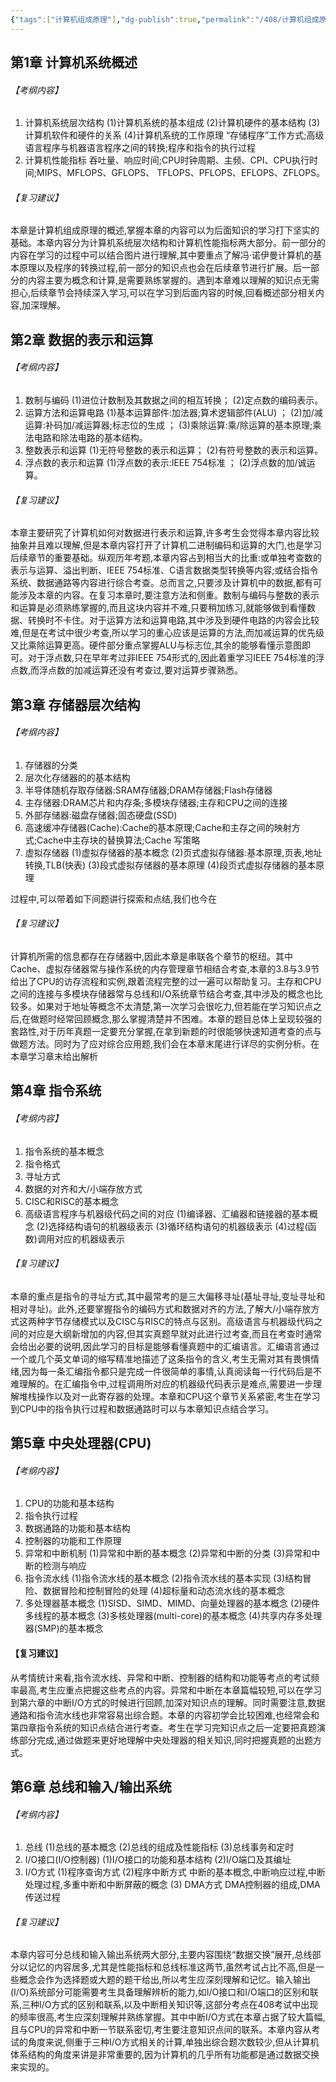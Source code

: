 ```yaml
---
{"tags":["计算机组成原理"],"dg-publish":true,"permalink":"/408/计算机组成原理建议/","dgPassFrontmatter":true}
---
```


## 第1章 计算机系统概述

###### 【考纲内容】
1. 计算机系统层次结构 
   (1)计算机系统的基本组成 
   (2)计算机硬件的基本结构 
   (3)计算机软件和硬件的关系 
   (4)计算机系统的工作原理 “存储程序”工作方式;高级语言程序与机器语言程序之间的转换;程序和指令的执行过程
2. 计算机性能指标 吞吐量、响应时间;CPU时钟周期、主频、CPI、CPU执行时间;MIPS、MFLOPS、GFLOPS、 TFLOPS、PFLOPS、EFLOPS、ZFLOPS。
###### 【复习建议】
本章是计算机组成原理的概述,掌握本章的内容可以为后面知识的学习打下坚实的基础。本章内容分为计算机系统层次结构和计算机性能指标两大部分。前一部分的内容在学习的过程中可以结合图片进行理解,其中要重点了解冯·诺伊曼计算机的基本原理以及程序的转换过程,前一部分的知识点也会在后续章节进行扩展。后一部分的内容主要为概念和计算,是需要熟练掌握的。遇到本章难以理解的知识点无需担心,后续章节会持续深入学习,可以在学习到后面内容的时候,回看概述部分相关内容,加深理解。
## 第2章 数据的表示和运算

###### 【考纲内容】

1. 数制与编码 
   (1)进位计数制及其数据之间的相互转换；
   (2)定点数的编码表示。
2. 运算方法和运算电路
   (1)基本运算部件:加法器;算术逻辑部件(ALU) ；
   (2)加/减运算:补码加/减运算器;标志位的生成 ；
   (3)乘除运算:乘/除运算的基本原理;乘法电路和除法电路的基本结构。
3. 整数表示和运算 
   (1)无符号整数的表示和运算；
   (2)有符号整数的表示和运算。
4. 浮点数的表示和运算 
   (1)浮点数的表示:IEEE 754标准 ；
   (2)浮点数的加/诚运算。
###### 【复习建议】
本章主要研究了计算机如何对数据进行表示和运算,许多考生会觉得本章内容比较抽象并且难以理解,但是本章内容打开了计算机二进制编码和运算的大门,也是学习后续章节的重要基础。纵观历年考题,本章内容占到相当大的比重:或单独考查数的表示与运算、溢出判断、IEEE 754标准、C语言数据类型转换等内容;或结合指令系统、数据通路等内容进行综合考查。总而言之,只要涉及计算机中的数据,都有可能涉及本章的内容。在复习本章时,要注意方法和侧重。数制与编码与整数的表示和运算是必须熟练掌握的,而且这块内容并不难,只要稍加练习,就能够做到看懂数据、转换时不卡住。对于运算方法和运算电路,其中涉及到硬件电路的内容会比较难,但是在考试中很少考查,所以学习的重心应该是运算的方法,而加减运算的优先级又比乘除运算更高。硬件部分重点掌握ALU与标志位,其余的能够看懂示意图即可。对于浮点数,只在早年考过非IEEE 754形式的,因此着重学习IEEE 754标准的浮点数,而浮点数的加减运算还没有考查过,要对运算步骤熟悉。
## 第3章 存储器层次结构

###### 【考纲内容】
1. 存储器的分类
2. 层次化存储器的的基本结构
3. 半导体随机存取存储器:SRAM存储器;DRAM存储器;Flash存储器
4. 主存储器:DRAM芯片和内存条;多模块存储器;主存和CPU之间的连接
5. 外部存储器:磁盘存储器;固态硬盘(SSD)
6. 高速缓冲存储器(Cache):Cache的基本原理;Cache和主存之间的映射方式;Cache中主存块的替换算法;Cache 写策略
7. 虚拟存储器 (1)虚拟存储器的基本概念 (2)页式虚拟存储器:基本原理,页表,地址转换,TLB(快表) (3)段式虚拟存储器的基本原理 (4)段页式虚拟存储器的基本原理

过程中,可以带着如下间题讲行探索和点结,我们也今在

###### 【复习建议】

计算机所需的信息都存在存储器中,因此本章是串联各个章节的枢纽。其中Cache、虚拟存储器常与操作系统的内存管理章节相结合考查,本章的3.8与3.9节给出了CPU的访存流程和实例,跟着流程完整的过一遍可以帮助复习。主存和CPU之间的连接与多模块存储器常与总线和I/O系统章节结合考查,其中涉及的概念也比较多。如果对于地址等概念不太清楚,第一次学习会很吃力,但若能在学习知识点之后,在做题时经常回顾概念,那么掌握清楚并不困难。本章的题目总体上呈现较强的套路性,对于历年真题一定要充分掌握,在拿到新题的时很能够快速知道考查的点与做题方法。同时为了应对综合应用题,我们会在本章末尾进行详尽的实例分析。在本章学习章末给出解析
## 第4章 指令系统
###### 【考纲内容】
 1. 指令系统的基本概念
 2. 指令格式
 3. 寻址方式
 4. 数据的对齐和大/小端存放方式
 5. CISC和RISC的基本概念
 6. 高级语言程序与机器级代码之间的对应 (1)编译器、汇编器和链接器的基本概念 (2)选择结构语句的机器级表示 (3)循环结构语句的机器级表示 (4)过程(函数)调用对应的机器级表示
###### 【复习建议】
本章的重点是指令的寻址方式,其中最常考的是三大偏移寻址(基址寻址,变址寻址和相对寻址)。此外,还要掌握指令的编码方式和数据对齐的方法,了解大/小端存放方式这两种字节存储模式以及CISC与RISC的特点与区别。高级语言与机器级代码之间的对应是大纲新增加的内容,但其实真题早就对此进行过考查,而且在考查时通常会给出必要的说明,因此学习的目标是能够看懂真题中的汇编语言。汇编语言通过一个或几个英文单词的缩写精准地描述了这条指令的含义,考生无需对其有畏惧情绪,因为每一条汇编指令都只是完成一件很简单的事情,认真阅读每一行代码后是不难理解的。在汇编指令中,过程调用所对应的机器级代码表示是难点,需要进一步理解堆栈操作以及对一此寄存器的处理。本章和CPU这个章节关系紧密,考生在学习到CPU中的指令执行过程和数据通路时可以与本章知识点结合学习。
## 第5章 中央处理器(CPU)
###### 【考纲内容】
1. CPU的功能和基本结构
2. 指令执行过程
3. 数据通路的功能和基本结构
4. 控制器的功能和工作原理
5. 异常和中断机制 
   (1)异常和中断的基本概念
   (2)异常和中断的分类 
   (3)异常和中断的检测与响应
6. 指令流水线 
   (1)指令流水线的基本概念 
   (2)指令流水线的基本实现
   (3)结构冒险、数据冒险和控制冒险的处理 
   (4)超标量和动态流水线的基本概念
7. 多处理器基本概念 
   (1)SISD、SIMD、MIMD、向量处理器的基本概念 
   (2)硬件多线程的基本概念 
   (3)多核处理器(multi-core)的基本概念 
   (4)共享内存多处理器(SMP)的基本概念
#### 【复习建议】
从考情统计来看,指令流水线、异常和中断、控制器的结构和功能等考点的考试频率最高,考生应重点把握这些考点的内容。异常和中断在本章篇幅较短,可以在学习到第六章的中断I/O方式的时候进行回顾,加深对知识点的理解。同时需要注意,数据通路和指令流水线也非常容易出综合题。本章的内容初学会比较困难,也经常会和第四章指令系统的知识点结合进行考查。考生在学习完知识点之后一定要把真题演练部分完成,通过做题来更好地理解中央处理器的相关知识,同时把握真题的出题方式。
## 第6章 总线和输入/输出系统
###### 【考纲内容】
1. 总线 
   (1)总线的基本概念 
   (2)总线的组成及性能指标 
   (3)总线事务和定时
2. I/O接口(I/O控制器) 
   (1)I/O接口的功能和基本结构 
   (2)I/O端口及其编址
3. I/O方式 
   (1)程序查询方式 
   (2)程序中断方式 中断的基本概念,中断响应过程,中断处理过程,多重中断和中断屏蔽的概念 
   (3) DMA方式 DMA控制器的组成,DMA传送过程
###### 【复习建议】
本章内容可分总线和输入输出系统两大部分,主要内容围绕“数据交换”展开,总线部分以记忆的内容居多,尤其是性能指标和总线标准这两节,虽然考试占比不高,但是一些概念会作为选择题或大题的题干给出,所以考生应深刻理解和记忆。输入输出(I/O)系统部分可能需要考生具备理解辨析的能力,如I/O接口和I/O端口的区别和联系,三种I/O方式的区别和联系,以及中断相关知识等,这部分考点在408考试中出现的频率很高,考生应深刻理解并熟练掌握。其中中断I/O方式在本章占据了较大篇幅,且与CPU的异常和中断一节联系密切,考生要注意知识点间的联系。本章内容从考试的角度来说,侧重于三种I/O方式相关的计算,单独出综合题次数较少,但从计算机体系结构的角度来讲是非常重要的,因为计算机的几乎所有功能都是通过数据交换来实现的。